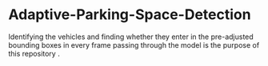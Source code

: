 # Adaptive-Parking-Space-Detection
Identifying the vehicles and finding whether they enter in the pre-adjusted bounding boxes in every frame passing through the model is the purpose of this repository . 
